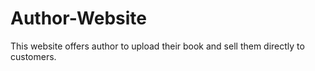 # Author-Website
This website offers author to upload their book and sell them directly to customers. 
